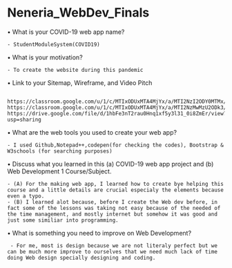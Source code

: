 # Neneria_WebDev_Finals

• What is your COVID-19 web app name?
  
    - StudentModuleSystem(COVID19)

• What is your motivation?

    - To create the website during this pandemic

• Link to your Sitemap, Wireframe, and Video Pitch

     https://classroom.google.com/u/1/c/MTIxODUxMTA4MjYx/a/MTI2NzI2ODY0MTMx/details
    https://classroom.google.com/u/1/c/MTIxODUxMTA4MjYx/a/MTI2NzMwMzU2ODk3/details
    https://drive.google.com/file/d/1hbFe3nT2rau0Hnq1xf5y3l31_0i8ZmEr/view?usp=sharing
    
• What are the web tools you used to create your web app?

    - I used Github,Notepad++,codepen(for checking the codes), Bootstrap & W3schools (for searching purposes)
    
• Discuss what you learned in this (a) COVID-19 web app project and (b) Web Development 1 Course/Subject. 

    - (A) For the making web app, I learned how to create bye helping this course and a little details are crucial especialy the elements because even a typo.
    - (B) I learned alot because, before I create the Web dev before, in fact some of the lessons was taking not easy because of the needed of the time management, and mostly internet but somehow it was good and just some similiar into programming. 
   
 • What is something you need to improve on Web Development?
   
     - For me, most is design because we are not literaly perfect but we can be much more improve to ourselves that we need much lack of time doing Web design specially designing and coding. 
